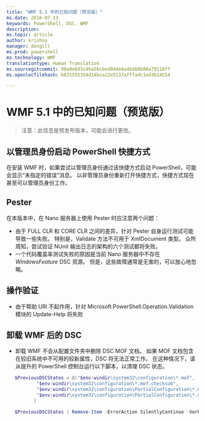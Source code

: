 ```yaml
---
title: "WMF 5.1 中的已知问题（预览版）"
ms.date: 2016-07-13
keywords: PowerShell, DSC, WMF
description: 
ms.topic: article
author: krishna
manager: dongill
ms.prod: powershell
ms.technology: WMF
translationtype: Human Translation
ms.sourcegitcommit: 98a0e6d3c46a56cbed94de6a4bd68b88a79116ff
ms.openlocfilehash: b831555354d14bca22e5137afffadc1ed3b14554

---
```


# WMF 5.1 中的已知问题（预览版） #

> 注意：此信息是预发布版本，可能会进行更改。

## 以管理员身份启动 PowerShell 快捷方式
在安装 WMF 时，如果尝试以管理员身份通过该快捷方式启动 PowerShell，可能会显示“未指定的错误”消息。
以非管理员身份重新打开快捷方式，快捷方式现在甚至可以管理员身份工作。

## Pester
在本版本中，在 Nano 服务器上使用 Pester 时应注意两个问题：

* 由于 FULL CLR 和 CORE CLR 之间的差异，针对 Pester 自身运行测试可能导致一些失败。 特别是，Validate 方法不可用于 XmlDocument 类型。 众所周知，尝试验证 NUnit 输出日志的架构的六个测试都将失败。 
* 一个代码覆盖率测试失败的原因是当前 Nano 服务器中不存在 *WindowsFeature* DSC 资源。 但是，这些故障通常是无害的，可以放心地忽略。

## 操作验证 

* 由于帮助 URI 不起作用，针对 Microsoft.PowerShell.Operation.Validation 模块的 Update-Help 将失败

## 卸载 WMF 后的 DSC 
* 卸载 WMF 不会从配置文件夹中删除 DSC MOF 文档。 如果 MOF 文档包含在较旧系统中不可用的较新属性，DSC 将无法正常工作。 在这种情况下，请从提升的 PowerShell 控制台运行以下脚本，以清理 DSC 状态。
 ```PowerShell
    $PreviousDSCStates = @("$env:windir\system32\configuration\*.mof",
            "$env:windir\system32\configuration\*.mof.checksum",
            "$env:windir\system32\configuration\PartialConfiguration\*.mof",
            "$env:windir\system32\configuration\PartialConfiguration\*.mof.checksum"
           )

    $PreviousDSCStates | Remove-Item -ErrorAction SilentlyContinue -Verbose
 ```  


<!--HONumber=Nov16_HO4-->


